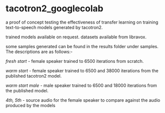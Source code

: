 # tacotron2_googlecolab
a proof of concept testing the effectiveness of transfer learning on training text-to-speech models generated by tacotron2.

trained models available on request. datasets available from libravox.

some samples generated can be found in the results folder under samples. The descriptions are as follows:-

*fresh start* - female speaker trained to 6500 iterations from scratch.

*warm start* - female speaker trained to 6500 and 38000 iterations from the published tacotron2 model.

*warm start male* - male speaker trained to 6500 and 18000 iterations from the published model.

*4th, 5th* - source audio for the female speaker to compare against the audio produced by the models
